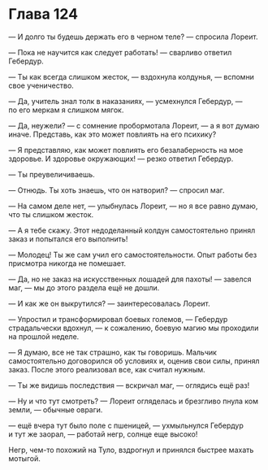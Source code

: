 # Глава 124

— И долго ты будешь держать его в черном теле? — спросила Лореит.

— Пока не научится как следует работать! — сварливо ответил Гебердур.

— Ты как всегда слишком жесток, — вздохнула колдунья, — вспомни свое ученичество. 

— Да, учитель знал толк в наказаниях, — усмехнулся Гебердур, — по его меркам я слишком мягок. 

— Да, неужели? — с сомнение пробормотала Лореит, — а я вот думаю иначе. Представь, как это может повлиять на его психику?

— Я представляю, как может повлиять его безалаберность на мое здоровье. И здоровье окружающих! — резко ответил Гебердур.

— Ты преувеличиваешь.

— Отнюдь. Ты хоть знаешь, что он натворил? — спросил маг.

— На самом деле нет, — улыбнулась Лореит, — но я все равно думаю, что ты слишком жесток.

— А я тебе скажу. Этот недоделанный колдун самостоятельно принял заказ и попытался его выполнить!

— Молодец! Ты же сам учил его самостоятельности. Опыт работы без присмотра никогда не помешает.

— Да, но не заказ на искусственных лошадей для пахоты! — завелся маг, — мы до этого раздела ещё не дошли.

— И как же он выкрутился? — заинтересовалась Лореит.

— Упростил и трансформировал боевых големов, — Гебердур страдальчески вдохнул, — к сожалению, боевую магию мы проходили на прошлой неделе.

— Я думаю, все не так страшно, как ты говоришь. Мальчик самостоятельно договорился об условиях и, оценив свои силы, принял заказ. После этого реализовал все, как считал нужным.

— Ты же видишь последствия — вскричал маг, — оглядись ещё раз!

— Ну и что тут смотреть? — Лореит огляделась и брезгливо пнула ком земли, — обычные овраги.

— ещё вчера тут было поле с пшеницей, — ухмыльнулся Гебердур и тут же заорал, — работай негр, солнце еще высоко!

Негр, чем-то похожий на Туло, вздрогнул и принялся быстрее махать мотыгой.

